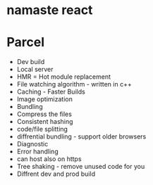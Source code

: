 # namaste react

# Parcel

- Dev build
- Local server
- HMR = Hot module replacement
- File watching algorithm - written in c++
- Caching - Faster Builds
- Image optimization
- Bundling
- Compress the files
- Consistent hashing
- code/file splitting
- diffrential bundling - support older browsers
- Diagnostic
- Error handling
- can host also on https
- Tree shaking - remove unused code for you
- Diffrent dev and prod build
